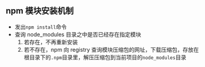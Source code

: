 ## npm 模块安装机制

- 发出`npm install`命令
- 查询 node_modules 目录之中是否已经存在指定模块
  1.  若存在，不再重新安装
  2.  若不存在，npm 向 registry 查询模块压缩包的网址，下载压缩包，存放在根目录下的`.npm`目录里，解压压缩包到当前项目的`node_modules`目录
